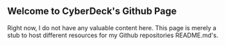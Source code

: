 ## Welcome to CyberDeck's Github Page
Right now, I do not have any valuable content here.
This page is merely a stub to host different resources for my Github repositories README.md's.

